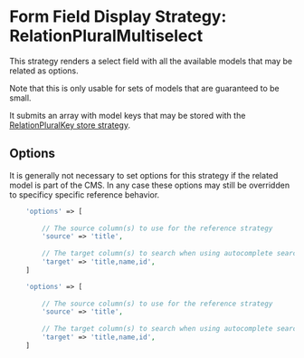 
# Form Field Display Strategy: RelationPluralMultiselect

This strategy renders a select field with all the available models that may be related as options.

Note that this is only usable for sets of models that are guaranteed to be small.

It submits an array with model keys that may be stored with the [RelationPluralKey store strategy](../FormFieldStoreStrategies/RelationPluralKey.md).

## Options

It is generally not necessary to set options for this strategy if the related model is part of the CMS.
In any case these options may still be overridden to specificy specific reference behavior.
 
 ```php
     'options' => [
     
         // The source column(s) to use for the reference strategy 
         'source' => 'title',
         
         // The target column(s) to search when using autocomplete search strings
         'target' => 'title,name,id',
     ]
 ```
 
 ```php
     'options' => [
     
         // The source column(s) to use for the reference strategy 
         'source' => 'title',
         
         // The target column(s) to search when using autocomplete search strings
         'target' => 'title,name,id',
     ]
 ```
